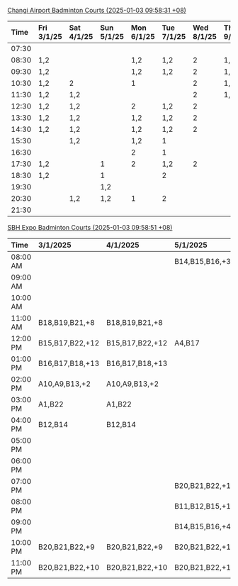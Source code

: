 [Changi Airport Badminton Courts (2025-01-03 09:58:31 +08)](https://www.carc.org.sg/FacilityBooking.aspx)

| Time   | Fri 3/1/25   | Sat 4/1/25   | Sun 5/1/25   | Mon 6/1/25   | Tue 7/1/25   | Wed 8/1/25   | Thu 9/1/25   |
|:-------|:-------------|:-------------|:-------------|:-------------|:-------------|:-------------|:-------------|
| 07:30  |              |              |              |              |              |              |              |
| 08:30  | 1,2          |              |              | 1,2          | 1,2          | 2            | 1,2          |
| 09:30  | 1,2          |              |              | 1,2          | 1,2          | 2            | 1,2          |
| 10:30  | 1,2          | 2            |              | 1            |              | 2            | 1,2          |
| 11:30  | 1,2          | 1,2          |              |              |              | 2            | 1,2          |
| 12:30  | 1,2          | 1,2          |              | 2            | 1,2          | 2            |              |
| 13:30  | 1,2          | 1,2          |              | 1,2          | 1,2          | 2            |              |
| 14:30  | 1,2          | 1,2          |              | 1,2          | 1,2          | 2            |              |
| 15:30  |              | 1,2          |              | 1,2          | 1            |              |              |
| 16:30  |              |              |              | 2            | 1            |              |              |
| 17:30  | 1,2          |              | 1            | 2            | 1,2          | 2            |              |
| 18:30  | 1,2          |              | 1            |              | 2            |              |              |
| 19:30  |              |              | 1,2          |              |              |              |              |
| 20:30  |              | 1,2          | 1,2          | 1            | 2            |              |              |
| 21:30  |              |              |              |              |              |              |              |

[SBH Expo Badminton Courts (2025-01-03 09:58:51 +08)](https://singaporebadmintonhall.getomnify.com/widgets/O3MRKGBH359GA55KHMG1RD)

| Time     | 3/1/2025        | 4/1/2025        | 5/1/2025        | 6/1/2025        | 7/1/2025        | 8/1/2025        | 9/1/2025        |
|:---------|:----------------|:----------------|:----------------|:----------------|:----------------|:----------------|:----------------|
| 08:00 AM |                 |                 | B14,B15,B16,+3  | B19,B20,B21,+6  | B19,B21,B22,+14 | B19,B21,B22,+19 | B19,B21,B22,+19 |
| 09:00 AM |                 |                 |                 |                 | B19,B21,B22,+14 | B19,B21,B22,+19 | B19,B21,B22,+11 |
| 10:00 AM |                 |                 |                 |                 | B19,B21,B22,+19 | B19,B21,B22,+18 | B19,B21,B22,+10 |
| 11:00 AM | B18,B19,B21,+8  | B18,B19,B21,+8  |                 |                 | B19,B21,B22,+19 | B19,B21,B22,+18 | B19,B21,B22,+10 |
| 12:00 PM | B15,B17,B22,+12 | B15,B17,B22,+12 | A4,B17          |                 | B19,B21,B22,+16 | B19,B21,B22,+19 | B19,B21,B22,+19 |
| 01:00 PM | B16,B17,B18,+13 | B16,B17,B18,+13 |                 | B20,B21,B22,+2  | B20,B21,B22,+15 | B19,B21,B22,+19 | B19,B21,B22,+19 |
| 02:00 PM | A10,A9,B13,+2   | A10,A9,B13,+2   |                 |                 | B20,B21,B22,+17 | B19,B21,B22,+17 | B19,B20,B21,+14 |
| 03:00 PM | A1,B22          | A1,B22          |                 |                 | B15,B17,B18,+12 | B16,B19,B21,+6  | B19,B20,B21,+12 |
| 04:00 PM | B12,B14         | B12,B14         |                 |                 | B13,B14,B15,+10 | B15,B16,B21,+4  | B11,B12,B18,+1  |
| 05:00 PM |                 |                 |                 |                 | B13,B14,B15,+9  |                 | A5              |
| 06:00 PM |                 |                 |                 | B19             | A9,B11,B12,+5   |                 | A1              |
| 07:00 PM |                 |                 | B20,B21,B22,+1  | A10,B19,B21,+1  | B12,B19,B20,+8  | A1,A5,B22       |                 |
| 08:00 PM |                 |                 | B11,B12,B15,+1  | B17,B18,B22,+7  |                 |                 | B15             |
| 09:00 PM |                 |                 | B14,B15,B16,+4  | B17,B20,B22,+11 |                 |                 | B15             |
| 10:00 PM | B20,B21,B22,+9  | B20,B21,B22,+9  | B20,B21,B22,+14 | A10,A8,A9,+7    | A10,A8,A9,+7    | A7,A8,A9,+6     |                 |
| 11:00 PM | B20,B21,B22,+10 | B20,B21,B22,+10 | B20,B21,B22,+16 | A10,A8,A9,+7    | A10,A8,A9,+7    | A10,A8,A9,+7    |                 |
